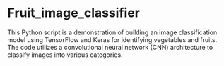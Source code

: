 # Fruit_image_classifier
This Python script is a demonstration of building an image classification model using TensorFlow and Keras for identifying vegetables and fruits. The code utilizes a convolutional neural network (CNN) architecture to classify images into various categories. 
